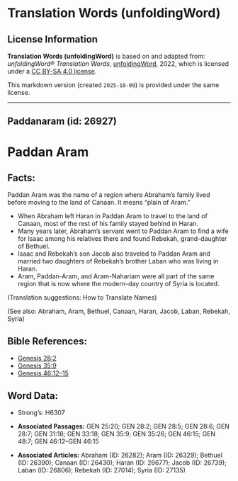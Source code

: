 # Translation Words (unfoldingWord)

## License Information

**Translation Words (unfoldingWord)** is based on and adapted from: _unfoldingWord® Translation Words_, [unfoldingWord](https://unfoldingword.org/utw), 2022, which is licensed under a [CC BY-SA 4.0 license](https://creativecommons.org/licenses/by-sa/4.0/legalcode.en).

This markdown version (created `2025-10-09`) is provided under the same license.



--------------------------------

## Paddanaram (id: 26927)

Paddan Aram
===========

Facts:
------

Paddan Aram was the name of a region where Abraham’s family lived before moving to the land of Canaan. It means “plain of Aram.”

* When Abraham left Haran in Paddan Aram to travel to the land of Canaan, most of the rest of his family stayed behind in Haran.
* Many years later, Abraham’s servant went to Paddan Aram to find a wife for Isaac among his relatives there and found Rebekah, grand\-daughter of Bethuel.
* Isaac and Rebekah’s son Jacob also traveled to Paddan Aram and married two daughters of Rebekah’s brother Laban who was living in Haran.
* Aram, Paddan\-Aram, and Aram\-Nahariam were all part of the same region that is now where the modern\-day country of Syria is located.

(Translation suggestions: How to Translate Names)

(See also: Abraham, Aram, Bethuel, Canaan, Haran, Jacob, Laban, Rebekah, Syria)

Bible References:
-----------------

* [Genesis 28:2](https://ref.ly/Gen28:2)
* [Genesis 35:9](https://ref.ly/Gen35:9)
* [Genesis 46:12–15](https://ref.ly/Gen46:12-Gen46:15)

Word Data:
----------

* Strong’s: H6307

* **Associated Passages:** GEN 25:20; GEN 28:2; GEN 28:5; GEN 28:6; GEN 28:7; GEN 31:18; GEN 33:18; GEN 35:9; GEN 35:26; GEN 46:15; GEN 48:7; GEN 46:12–GEN 46:15
* **Associated Articles:** Abraham (ID: 26282); Aram (ID: 26329); Bethuel (ID: 26390); Canaan (ID: 26430); Haran (ID: 26677); Jacob (ID: 26739); Laban (ID: 26806); Rebekah (ID: 27014); Syria (ID: 27135)

